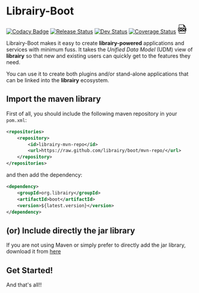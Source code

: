 # Librairy-Boot 
[![Codacy Badge](https://api.codacy.com/project/badge/grade/e21317a6efac486fb23ecdd2a0c3b741)](https://www.codacy.com/app/cbadenes/boot)
[![Release Status](https://travis-ci.org/librairy/boot.svg?branch=master)](https://travis-ci.org/librairy/boot)
[![Dev Status](https://travis-ci.org/librairy/boot.svg?branch=develop)](https://travis-ci.org/librairy/boot)
[![Coverage Status](https://coveralls.io/repos/github/librairy/boot/badge.svg?branch=master)](https://coveralls.io/github/librairy/boot?branch=master)
[![Doc](https://raw.githubusercontent.com/librairy/resources/master/figures/interface.png)](https://rawgit.com/librairy/boot/doc/report/index.html)


Librairy-Boot makes it easy to create **librairy-powered** applications and services with minimum fuss. It takes the *Unified Data Model* (UDM) view of **librairy** so that new and existing users can quickly get to the features they need.

You can use it to create both plugins and/or stand-alone applications that can be linked into the **librairy** ecosystem.

## Import the maven library

First of all, you should include the following maven repository in your `pom.xml`:

```xml
<repositories>
    <repository>
        <id>librairy-mvn-repo</id>
        <url>https://raw.github.com/librairy/boot/mvn-repo/</url>
    </repository>
</repositories>
```

and then add the dependency:

```xml
<dependency>
    <groupId>org.librairy</groupId>
    <artifactId>boot</artifactId>
    <version>${latest.version}</version>
</dependency>
```

## (or) Include directly the jar library

If you are not using Maven or simply prefer to directly add the jar library, download it from [here](https://github.com/librairy/boot/tree/mvn-repo/org/librairy/boot)

## Get Started!

And that's all!!